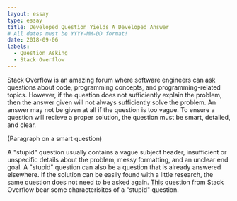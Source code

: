```yaml
---
layout: essay
type: essay
title: Developed Question Yields A Developed Answer
# All dates must be YYYY-MM-DD format!
date: 2018-09-06
labels:
  - Question Asking
  - Stack Overflow
---
```


Stack Overflow is an amazing forum where software engineers can ask questions about code, programming concepts, and programming-related topics. However, if the question does not sufficiently explain the problem, then the answer given will not always sufficiently solve the problem. An answer may not be given at all if the question is too vague. To ensure a question will recieve a proper solution, the question must be smart, detailed, and clear.

(Paragraph on a smart question)

A "stupid" question usually contains a vague subject header, insufficient or unspecific details about the problem, messy formatting, and an unclear end goal. A "stupid" question can also be a question that is already answered elsewhere. If the solution can be easily found with a little research, the same question does not need to be asked again. <a href="https://stackoverflow.com/questions/45333586/i-need-help-on-ado-net">This</a> question from Stack Overflow bear some characterisitcs of a "stupid" question. 

